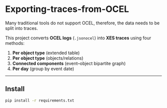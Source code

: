 # Exporting-traces-from-OCEL
Many traditional tools do not support OCEL, therefore, the data needs to be split into traces. 

This project converts **OCEL logs** (`.jsonocel`) into **XES traces** using four methods:

1. **Per object type** (extended table)  
2. **Per object type** (objects/relations)  
3. **Connected components** (event–object bipartite graph)  
4. **Per day** (group by event date)

---

## Install

```bash
pip install -r requirements.txt
